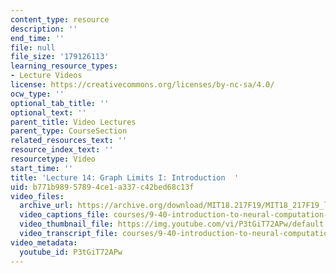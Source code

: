 ```yaml
---
content_type: resource
description: ''
end_time: ''
file: null
file_size: '179126113'
learning_resource_types:
- Lecture Videos
license: https://creativecommons.org/licenses/by-nc-sa/4.0/
ocw_type: ''
optional_tab_title: ''
optional_text: ''
parent_title: Video Lectures
parent_type: CourseSection
related_resources_text: ''
resource_index_text: ''
resourcetype: Video
start_time: ''
title: 'Lecture 14: Graph Limits I: Introduction  '
uid: b771b989-5789-4ce1-a337-c42bed68c13f
video_files:
  archive_url: https://archive.org/download/MIT18.217F19/MIT18_217F19_lec14_300k.mp4
  video_captions_file: courses/9-40-introduction-to-neural-computation-spring-2018/P3tGiT72APw_captions.vtt
  video_thumbnail_file: https://img.youtube.com/vi/P3tGiT72APw/default.jpg
  video_transcript_file: courses/9-40-introduction-to-neural-computation-spring-2018/P3tGiT72APw_transcript.pdf
video_metadata:
  youtube_id: P3tGiT72APw
---
```

